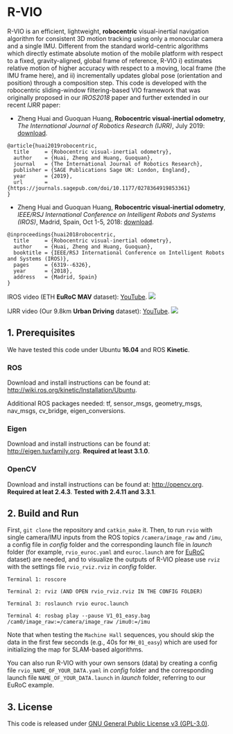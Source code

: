 # R-VIO

R-VIO is an efficient, lightweight, **robocentric** visual-inertial navigation algorithm for consistent 3D motion tracking using only a monocular camera and a single IMU. Different from the standard world-centric algorithms which directly estimate absolute motion of the mobile platform with respect to a fixed, gravity-aligned, global frame of reference, R-VIO i) estimates relative motion of higher accuracy with respect to a moving, local frame (the IMU frame here), and ii) incrementally updates global pose (orientation and position) through a composition step. This code is developed with the robocentric sliding-window filtering-based VIO framework that was originally proposed in our *IROS2018* paper and further extended in our recent *IJRR* paper:

- Zheng Huai and Guoquan Huang, **Robocentric visual-inertial odometry**, *The International Journal of Robotics Research (IJRR)*, July 2019: [download](https://journals.sagepub.com/doi/10.1177/0278364919853361).

```
@article{huai2019robocentric,
  title     = {Robocentric visual-inertial odometry},
  author    = {Huai, Zheng and Huang, Guoquan},
  journal   = {The International Journal of Robotics Research},
  publisher = {SAGE Publications Sage UK: London, England},
  year      = {2019},
  url       = {https://journals.sagepub.com/doi/10.1177/0278364919853361}
}
```

- Zheng Huai and Guoquan Huang, **Robocentric visual-inertial odometry**, *IEEE/RSJ International Conference on Intelligent Robots and Systems (IROS)*, Madrid, Spain, Oct 1-5, 2018: [download](https://ieeexplore.ieee.org/document/8593643).

```
@inproceedings{huai2018robocentric,
  title     = {Robocentric visual-inertial odometry},
  author    = {Huai, Zheng and Huang, Guoquan},
  booktitle = {IEEE/RSJ International Conference on Intelligent Robots and Systems (IROS)},
  pages     = {6319--6326},
  year      = {2018},
  address   = {Madrid, Spain}
}
```

IROS video (ETH **EuRoC MAV** dataset): [YouTube](https://www.youtube.com/watch?v=UtiZ0EKa55M).
![](https://media.giphy.com/media/RMecOYlfxEcy4T8JdS/giphy.gif)

IJRR video (Our 9.8km **Urban Driving** dataset): [YouTube](https://www.youtube.com/watch?v=l9IC2ddBEYQ).
![](rvio.gif)

## 1. Prerequisites

We have tested this code under Ubuntu **16.04** and ROS **Kinetic**.

### ROS
Download and install instructions can be found at: http://wiki.ros.org/kinetic/Installation/Ubuntu.

Additional ROS packages needed: tf, sensor_msgs, geometry_msgs, nav_msgs, cv_bridge, eigen_conversions.

### Eigen
Download and install instructions can be found at: http://eigen.tuxfamily.org. **Required at least 3.1.0**.

### OpenCV
Download and install instructions can be found at: http://opencv.org. **Required at leat 2.4.3**. **Tested with 2.4.11 and 3.3.1**.

## 2. Build and Run
First, `git clone` the repository and `catkin_make` it. Then, to run `rvio` with single camera/IMU inputs from the ROS topics `/camera/image_raw` and `/imu`, a config file in *config* folder and the corresponding launch file in *launch* folder (for example, `rvio_euroc.yaml` and `euroc.launch` are for [EuRoC](https://projects.asl.ethz.ch/datasets/doku.php?id=kmavvisualinertialdatasets) dataset) are needed, and to visualize the outputs of R-VIO please use `rviz` with the settings file `rvio_rviz.rviz` in *config* folder.
  ```
  Terminal 1: roscore
  ```
  ```
  Terminal 2: rviz (AND OPEN rvio_rviz.rviz IN THE CONFIG FOLDER)
  ```
  ```
  Terminal 3: roslaunch rvio euroc.launch
  ```
  ```
  Terminal 4: rosbag play --pause V1_01_easy.bag /cam0/image_raw:=/camera/image_raw /imu0:=/imu
  ```

Note that when testing the `Machine Hall` sequences, you should skip the data in the first few seconds (e.g., 40s for `MH_01_easy`) which are used for initializing the map for SLAM-based algorithms.

You can also run R-VIO with your own sensors (data) by creating a config file `rvio_NAME_OF_YOUR_DATA.yaml` in *config* folder and the corresponding launch file `NAME_OF_YOUR_DATA.launch` in *launch* folder, referring to our EuRoC example.

## 3. License

This code is released under [GNU General Public License v3 (GPL-3.0)](https://www.gnu.org/licenses/gpl-3.0.en.html).

